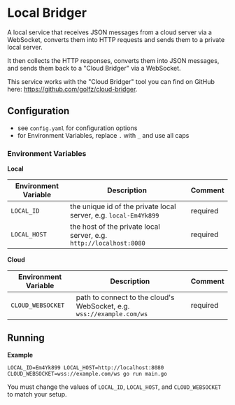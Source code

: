 # Local Bridger

A local service that receives JSON messages from a cloud server via a WebSocket, converts them into HTTP requests and
sends them to a private local server.

It then collects the HTTP responses, converts them into JSON messages, and sends them back to a "Cloud Bridger" via a
WebSocket.

This service works with the "Cloud Bridger" tool you can find on GitHub here: https://github.com/golfz/cloud-bridger.

## Configuration

- see `config.yaml` for configuration options
- for Environment Variables, replace `.` with `_` and use all caps

### Environment Variables

**Local**

| Environment Variable | Description                                                        | Comment  |
|----------------------|--------------------------------------------------------------------|----------|
| `LOCAL_ID`           | the unique id of the private local server, e.g. `local-Em4Yk899`   | required |
| `LOCAL_HOST`         | the host of the private local server, e.g. `http://localhost:8080` | required |

**Cloud**

| Environment Variable | Description                                                           | Comment  |
|----------------------|-----------------------------------------------------------------------|----------|
| `CLOUD_WEBSOCKET`    | path to connect to the cloud's WebSocket, e.g. `wss://example.com/ws` | required |

## Running

**Example**

```shell
LOCAL_ID=Em4Yk899 LOCAL_HOST=http://localhost:8080 CLOUD_WEBSOCKET=wss://example.com/ws go run main.go
```

You must change the values of `LOCAL_ID`, `LOCAL_HOST`, and `CLOUD_WEBSOCKET` to match your setup.
